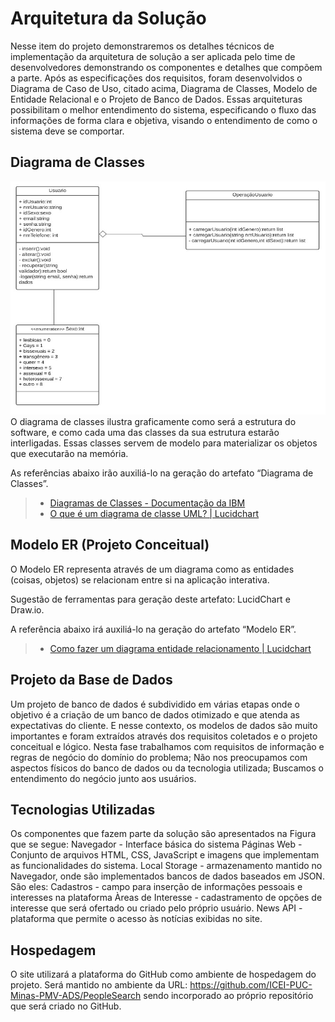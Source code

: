 # Arquitetura da Solução

Nesse item do projeto demonstraremos os detalhes técnicos de implementação da arquitetura de solução a ser aplicada pelo time de desenvolvedores demonstrando os componentes e detalhes que compõem a parte.
Após as especificações dos requisitos, foram desenvolvidos o Diagrama de Caso de Uso, citado acima, Diagrama de Classes, Modelo de Entidade Relacional e o Projeto de Banco de Dados. Essas arquiteturas possibilitam o melhor entendimento do sistema, especificando o fluxo das informações de forma clara e objetiva, visando o entendimento de como o sistema deve se comportar.


## Diagrama de Classes

 <img src="DiagramaDeClasses.jpg" class="Diagrama" alt="Diagrama de Classes">
O diagrama de classes ilustra graficamente como será a estrutura do software, e como cada uma das classes da sua estrutura estarão interligadas. Essas classes servem de modelo para materializar os objetos que executarão na memória.

As referências abaixo irão auxiliá-lo na geração do artefato “Diagrama de Classes”.

> - [Diagramas de Classes - Documentação da IBM](https://www.ibm.com/docs/pt-br/rational-soft-arch/9.6.1?topic=diagrams-class)
> - [O que é um diagrama de classe UML? | Lucidchart](https://www.lucidchart.com/pages/pt/o-que-e-diagrama-de-classe-uml)

## Modelo ER (Projeto Conceitual)

O Modelo ER representa através de um diagrama como as entidades (coisas, objetos) se relacionam entre si na aplicação interativa.

Sugestão de ferramentas para geração deste artefato: LucidChart e Draw.io.

A referência abaixo irá auxiliá-lo na geração do artefato “Modelo ER”.

> - [Como fazer um diagrama entidade relacionamento | Lucidchart](https://www.lucidchart.com/pages/pt/como-fazer-um-diagrama-entidade-relacionamento)

## Projeto da Base de Dados

 Um projeto de banco de dados é subdividido em várias etapas onde o objetivo é a criação de um banco de dados otimizado e que atenda as expectativas do cliente. E nesse contexto, os modelos de dados são muito importantes e foram extraídos através dos requisitos coletados e o projeto conceitual e lógico.
 Nesta fase trabalhamos com requisitos de informação e regras de negócio do domínio do problema; Não nos preocupamos com aspectos físicos do banco de dados ou da tecnologia utilizada; Buscamos o entendimento do negócio junto aos usuários.


## Tecnologias Utilizadas

Os componentes que fazem parte da solução são apresentados na Figura que se segue:
Navegador - Interface básica do sistema 
Páginas Web - Conjunto de arquivos HTML, CSS, JavaScript e imagens que implementam as funcionalidades do sistema.
Local Storage - armazenamento mantido no Navegador, onde são implementados bancos de dados baseados em JSON. São eles: 
Cadastros - campo para inserção de informações pessoais e interesses na plataforma
Àreas de Interesse - cadastramento de opções de interesse que será ofertado ou criado pelo próprio usuário.
News API - plataforma que permite o acesso às notícias exibidas no site.


## Hospedagem

 O site utilizará a plataforma do GitHub  como ambiente de hospedagem do projeto. Será mantido no ambiente da URL: https://github.com/ICEI-PUC-Minas-PMV-ADS/PeopleSearch sendo incorporado ao próprio repositório que será criado no GitHub.

